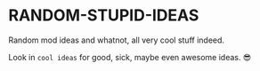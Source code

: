 # RANDOM-STUPID-IDEAS
Random mod ideas and whatnot, all very cool stuff indeed.

Look in `cool ideas` for good, sick, maybe even awesome ideas. 😎
